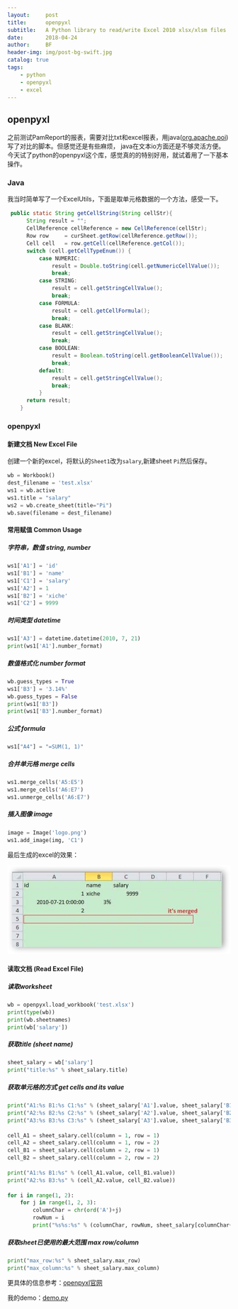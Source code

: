 ```yaml
---
layout:     post
title:      openpyxl
subtitle:   A Python library to read/write Excel 2010 xlsx/xlsm files
date:       2018-04-24
author:     BF
header-img: img/post-bg-swift.jpg
catalog: true
tags:
    - python
    - openpyxl
    - excel
---
```

## openpyxl
之前测试PamReport的报表，需要对比txt和excel报表，用java([org.apache.poi](https://poi.apache.org/))写了对比的脚本。但感觉还是有些麻烦，
java在文本io方面还是不够灵活方便。今天试了python的openpyxl这个库，感觉真的的特别好用，就试着用了一下基本操作。

### Java
我当时简单写了一个ExcelUtils，下面是取单元格数据的一个方法，感受一下。
```java
 public static String getCellString(String cellStr){
      String result = "";
      CellReference cellReference = new CellReference(cellStr); 
      Row row     = curSheet.getRow(cellReference.getRow());
      Cell cell   = row.getCell(cellReference.getCol());
      switch (cell.getCellTypeEnum()) {
          case NUMERIC:
              result = Double.toString(cell.getNumericCellValue());
              break;
          case STRING:
              result = cell.getStringCellValue();
              break;
          case FORMULA:
              result = cell.getCellFormula();
              break;
          case BLANK:
              result = cell.getStringCellValue();
              break;
          case BOOLEAN:
              result = Boolean.toString(cell.getBooleanCellValue());
              break;
          default:
              result = cell.getStringCellValue();
              break;
          }
      return result;
    }
```
### openpyxl
#### 新建文档 New Excel File
创建一个新的excel，将默认的`Sheet1`改为`salary`,新建sheet `Pi`然后保存。
```python
wb = Workbook()
dest_filename = 'test.xlsx'
ws1 = wb.active
ws1.title = "salary"
ws2 = wb.create_sheet(title="Pi")
wb.save(filename = dest_filename)
```

#### 常用赋值 Common Usage
##### 字符串，数值 string, number
```python
ws1['A1'] = 'id'
ws1['B1'] = 'name'
ws1['C1'] = 'salary'
ws1['A2'] = 1
ws1['B2'] = 'xiche'
ws1['C2'] = 9999
```

##### 时间类型 datetime
```python
ws1['A3'] = datetime.datetime(2010, 7, 21)
print(ws1['A1'].number_format)
```

##### 数值格式化 number format
```python
wb.guess_types = True
ws1['B3'] = '3.14%'
wb.guess_types = False
print(ws1['B3'])
print(ws1['B3'].number_format)
```

##### 公式 formula
```python
ws1["A4"] = "=SUM(1, 1)"
```

##### 合并单元格 merge cells
```python
ws1.merge_cells('A5:E5')
ws1.merge_cells('A6:E7')
ws1.unmerge_cells('A6:E7')
```
##### 插入图像 image
```python
image = Image('logo.png')
ws1.add_image(img, 'C1')
```

最后生成的excel的效果：

![sheet salary](/img/post/2018/04/2018-04-24-openpyxl_1.jpg)

#### 读取文档 (Read Excel File)
##### 读取worksheet
```python
wb = openpyxl.load_workbook('test.xlsx')
print(type(wb))
print(wb.sheetnames)
print(wb['salary'])
```
##### 获取title (sheet name)
```python
sheet_salary = wb['salary']
print("title:%s" % sheet_salary.title)
```
##### 获取单元格的方式 get cells and its value
```python
print("A1:%s B1:%s C1:%s" % (sheet_salary['A1'].value, sheet_salary['B1'].value, sheet_salary['C1'].value))
print("A2:%s B2:%s C2:%s" % (sheet_salary['A2'].value, sheet_salary['B2'].value, sheet_salary['C2'].value))
print("A3:%s B3:%s C3:%s" % (sheet_salary['A3'].value, sheet_salary['B3'].value, sheet_salary['C3'].value))

cell_A1 = sheet_salary.cell(column = 1, row = 1)
cell_A2 = sheet_salary.cell(column = 1, row = 2)
cell_B1 = sheet_salary.cell(column = 2, row = 1)
cell_B2 = sheet_salary.cell(column = 2, row = 2)

print("A1:%s B1:%s" % (cell_A1.value, cell_B1.value))
print("A2:%s B3:%s" % (cell_A2.value, cell_B2.value))

for i in range(1, 2):
    for j in range(1, 2, 3):
        columnChar = chr(ord('A')+j)
        rowNum = i
        print("%s%s:%s" % (columnChar, rowNum, sheet_salary[columnChar+str(rowNum)].value))
```
##### 获取sheet已使用的最大范围 max row/column
```python
print("max_row:%s" % sheet_salary.max_row)
print("max_column:%s" % sheet_salary.max_column)
```
更具体的信息参考：[openpyxl官网](https://openpyxl.readthedocs.io/en/stable/)

我的demo：[demo.py](https://github.com/bearfly1990/PowerScript/blob/master/Python3/openpyxl/demo.py)

